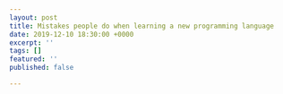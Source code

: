 ```yaml
---
layout: post
title: Mistakes people do when learning a new programming language
date: 2019-12-10 18:30:00 +0000
excerpt: ''
tags: []
featured: ''
published: false

---
```

